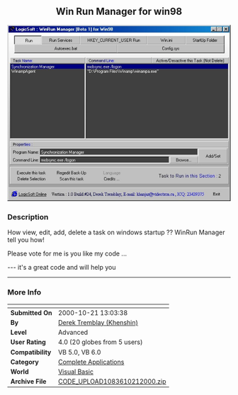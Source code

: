 ﻿<div align="center">

## Win Run Manager for win98

<img src="PIC200010211313183139.jpg">
</div>

### Description

How view, edit, add, delete a task on windows startup ?? WinRun Manager tell you how!

Please vote for me is you like my code ...

--- it's a great code and will help you 

----


 
### More Info
 


<span>             |<span>
---                |---
**Submitted On**   |2000-10-21 13:03:38
**By**             |[Derek Tremblay \(Khenshin\)](https://github.com/Planet-Source-Code/PSCIndex/blob/master/ByAuthor/derek-tremblay-khenshin.md)
**Level**          |Advanced
**User Rating**    |4.0 (20 globes from 5 users)
**Compatibility**  |VB 5\.0, VB 6\.0
**Category**       |[Complete Applications](https://github.com/Planet-Source-Code/PSCIndex/blob/master/ByCategory/complete-applications__1-27.md)
**World**          |[Visual Basic](https://github.com/Planet-Source-Code/PSCIndex/blob/master/ByWorld/visual-basic.md)
**Archive File**   |[CODE\_UPLOAD1083610212000\.zip](https://github.com/Planet-Source-Code/derek-tremblay-khenshin-win-run-manager-for-win98__1-12200/archive/master.zip)








